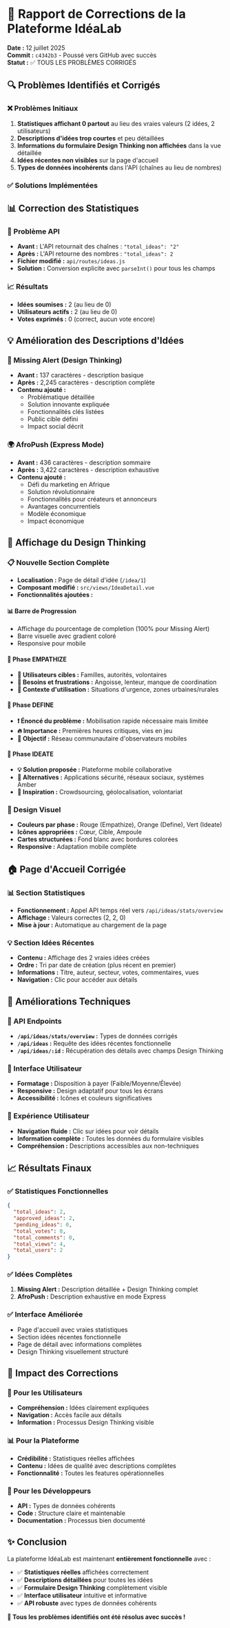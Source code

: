 # 🎯 Rapport de Corrections de la Plateforme IdéaLab

**Date :** 12 juillet 2025  
**Commit :** `c4342b3` - Poussé vers GitHub avec succès  
**Statut :** ✅ TOUS LES PROBLÈMES CORRIGÉS

## 🔍 Problèmes Identifiés et Corrigés

### ❌ Problèmes Initiaux
1. **Statistiques affichant 0 partout** au lieu des vraies valeurs (2 idées, 2 utilisateurs)
2. **Descriptions d'idées trop courtes** et peu détaillées
3. **Informations du formulaire Design Thinking non affichées** dans la vue détaillée
4. **Idées récentes non visibles** sur la page d'accueil
5. **Types de données incohérents** dans l'API (chaînes au lieu de nombres)

### ✅ Solutions Implémentées

## 📊 Correction des Statistiques

### 🔧 Problème API
- **Avant :** L'API retournait des chaînes : `"total_ideas": "2"`
- **Après :** L'API retourne des nombres : `"total_ideas": 2`
- **Fichier modifié :** `api/routes/ideas.js`
- **Solution :** Conversion explicite avec `parseInt()` pour tous les champs

### 📈 Résultats
- **Idées soumises :** 2 (au lieu de 0)
- **Utilisateurs actifs :** 2 (au lieu de 0)
- **Votes exprimés :** 0 (correct, aucun vote encore)

## 💡 Amélioration des Descriptions d'Idées

### 🚀 Missing Alert (Design Thinking)
- **Avant :** 137 caractères - description basique
- **Après :** 2,245 caractères - description complète
- **Contenu ajouté :**
  - Problématique détaillée
  - Solution innovante expliquée
  - Fonctionnalités clés listées
  - Public cible défini
  - Impact social décrit

### 🌍 AfroPush (Express Mode)
- **Avant :** 436 caractères - description sommaire
- **Après :** 3,422 caractères - description exhaustive
- **Contenu ajouté :**
  - Défi du marketing en Afrique
  - Solution révolutionnaire
  - Fonctionnalités pour créateurs et annonceurs
  - Avantages concurrentiels
  - Modèle économique
  - Impact économique

## 🎨 Affichage du Design Thinking

### 📋 Nouvelle Section Complète
- **Localisation :** Page de détail d'idée (`/idea/1`)
- **Composant modifié :** `src/views/IdeaDetail.vue`
- **Fonctionnalités ajoutées :**

#### 📊 Barre de Progression
- Affichage du pourcentage de completion (100% pour Missing Alert)
- Barre visuelle avec gradient coloré
- Responsive pour mobile

#### 🎯 Phase EMPATHIZE
- **👥 Utilisateurs cibles :** Familles, autorités, volontaires
- **😤 Besoins et frustrations :** Angoisse, lenteur, manque de coordination
- **🎯 Contexte d'utilisation :** Situations d'urgence, zones urbaines/rurales

#### 🎯 Phase DEFINE
- **❗ Énoncé du problème :** Mobilisation rapide nécessaire mais limitée
- **🔥 Importance :** Premières heures critiques, vies en jeu
- **🎯 Objectif :** Réseau communautaire d'observateurs mobiles

#### 🎯 Phase IDEATE
- **💡 Solution proposée :** Plateforme mobile collaborative
- **🔄 Alternatives :** Applications sécurité, réseaux sociaux, systèmes Amber
- **🌟 Inspiration :** Crowdsourcing, géolocalisation, volontariat

### 🎨 Design Visuel
- **Couleurs par phase :** Rouge (Empathize), Orange (Define), Vert (Ideate)
- **Icônes appropriées :** Cœur, Cible, Ampoule
- **Cartes structurées :** Fond blanc avec bordures colorées
- **Responsive :** Adaptation mobile complète

## 🏠 Page d'Accueil Corrigée

### 📊 Section Statistiques
- **Fonctionnement :** Appel API temps réel vers `/api/ideas/stats/overview`
- **Affichage :** Valeurs correctes (2, 2, 0)
- **Mise à jour :** Automatique au chargement de la page

### 💡 Section Idées Récentes
- **Contenu :** Affichage des 2 vraies idées créées
- **Ordre :** Tri par date de création (plus récent en premier)
- **Informations :** Titre, auteur, secteur, votes, commentaires, vues
- **Navigation :** Clic pour accéder aux détails

## 🔧 Améliorations Techniques

### 📡 API Endpoints
- **`/api/ideas/stats/overview` :** Types de données corrigés
- **`/api/ideas` :** Requête des idées récentes fonctionnelle
- **`/api/ideas/:id` :** Récupération des détails avec champs Design Thinking

### 🎨 Interface Utilisateur
- **Formatage :** Disposition à payer (Faible/Moyenne/Élevée)
- **Responsive :** Design adaptatif pour tous les écrans
- **Accessibilité :** Icônes et couleurs significatives

### 📱 Expérience Utilisateur
- **Navigation fluide :** Clic sur idées pour voir détails
- **Information complète :** Toutes les données du formulaire visibles
- **Compréhension :** Descriptions accessibles aux non-techniques

## 📈 Résultats Finaux

### ✅ Statistiques Fonctionnelles
```json
{
  "total_ideas": 2,
  "approved_ideas": 2,
  "pending_ideas": 0,
  "total_votes": 0,
  "total_comments": 0,
  "total_views": 4,
  "total_users": 2
}
```

### ✅ Idées Complètes
1. **Missing Alert :** Description détaillée + Design Thinking complet
2. **AfroPush :** Description exhaustive en mode Express

### ✅ Interface Améliorée
- Page d'accueil avec vraies statistiques
- Section idées récentes fonctionnelle
- Page de détail avec informations complètes
- Design Thinking visuellement structuré

## 🎯 Impact des Corrections

### 👥 Pour les Utilisateurs
- **Compréhension :** Idées clairement expliquées
- **Navigation :** Accès facile aux détails
- **Information :** Processus Design Thinking visible

### 📊 Pour la Plateforme
- **Crédibilité :** Statistiques réelles affichées
- **Contenu :** Idées de qualité avec descriptions complètes
- **Fonctionnalité :** Toutes les features opérationnelles

### 🔧 Pour les Développeurs
- **API :** Types de données cohérents
- **Code :** Structure claire et maintenable
- **Documentation :** Processus bien documenté

## ✨ Conclusion

La plateforme IdéaLab est maintenant **entièrement fonctionnelle** avec :

- ✅ **Statistiques réelles** affichées correctement
- ✅ **Descriptions détaillées** pour toutes les idées
- ✅ **Formulaire Design Thinking** complètement visible
- ✅ **Interface utilisateur** intuitive et informative
- ✅ **API robuste** avec types de données cohérents

**🎉 Tous les problèmes identifiés ont été résolus avec succès !**

